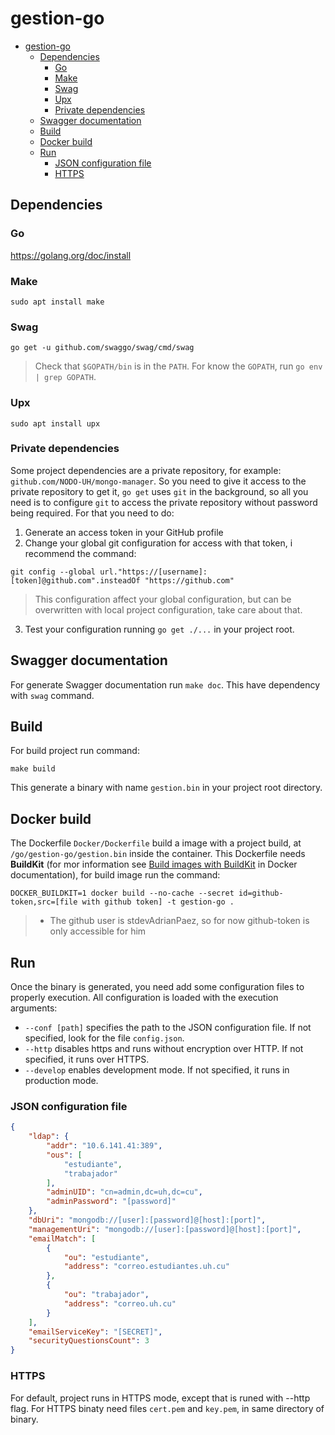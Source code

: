 # gestion-go

- [gestion-go](#gestion-go)
  - [Dependencies](#dependencies)
    - [Go](#go)
    - [Make](#make)
    - [Swag](#swag)
    - [Upx](#upx)
    - [Private dependencies](#private-dependencies)
  - [Swagger documentation](#swagger-documentation)
  - [Build](#build)
  - [Docker build](#docker-build)
  - [Run](#run)
    - [JSON configuration file](#json-configuration-file)
    - [HTTPS](#https)

## Dependencies

### Go

https://golang.org/doc/install

### Make

```
sudo apt install make
```

### Swag

```
go get -u github.com/swaggo/swag/cmd/swag
```

> Check that `$GOPATH/bin` is in the `PATH`. For know the `GOPATH`, run `go env | grep GOPATH`.

### Upx

```
sudo apt install upx
```

### Private dependencies

Some project dependencies are a private repository, for example: `github.com/NODO-UH/mongo-manager`. So you need to give it access to the private repository to get it, `go get` uses `git` in the background, so all you need is to configure `git` to access the private repository without password being required. For that you need to do:

1. Generate an access token in your GitHub profile
2. Change your global git configuration for access with that token, i recommend the command:
```shell
git config --global url."https://[username]:[token]@github.com".insteadOf "https://github.com"
```
> This configuration affect your global configuration, but can be overwritten with local project configuration, take care about that.
3. Test your configuration running `go get ./...` in your project root.

## Swagger documentation

For generate Swagger documentation run `make doc`. This have dependency with `swag` command.

## Build

For build project run command:

```shell
make build
```

This generate a binary with name `gestion.bin` in your project root directory.

## Docker build

The Dockerfile `Docker/Dockerfile` build a image with a project build, at `/go/gestion-go/gestion.bin` inside the container. This Dockerfile needs **BuildKit** (for mor information see [Build images with BuildKit](https://docs.docker.com/develop/develop-images/build_enhancements/) in Docker documentation), for build image run the command:

```shell
DOCKER_BUILDKIT=1 docker build --no-cache --secret id=github-token,src=[file with github token] -t gestion-go .
```

> * The github user is stdevAdrianPaez, so for now github-token is only accessible for him

## Run

Once the binary is generated, you need add some configuration files to properly execution. All configuration is loaded with the execution arguments:

- `--conf [path]` specifies the path to the JSON configuration file. If not specified, look for the file `config.json`.
- `--http` disables https and runs without encryption over HTTP. If not specified, it runs over HTTPS.
- `--develop` enables development mode. If not specified, it runs in production mode.

### JSON configuration file

```JSON
{
    "ldap": {
        "addr": "10.6.141.41:389",
        "ous": [
            "estudiante",
            "trabajador"
        ],
        "adminUID": "cn=admin,dc=uh,dc=cu",
        "adminPassword": "[password]"
    },
    "dbUri": "mongodb://[user]:[password]@[host]:[port]",
    "managementUri": "mongodb://[user]:[password]@[host]:[port]",
    "emailMatch": [
        {
            "ou": "estudiante",
            "address": "correo.estudiantes.uh.cu"
        },
        {
            "ou": "trabajador",
            "address": "correo.uh.cu"
        }
    ],
    "emailServiceKey": "[SECRET]",
    "securityQuestionsCount": 3
}
```

### HTTPS

For default, project runs in HTTPS mode, except that is runed with --http flag. For HTTPS binaty need files `cert.pem` and `key.pem`, in same directory of binary.
